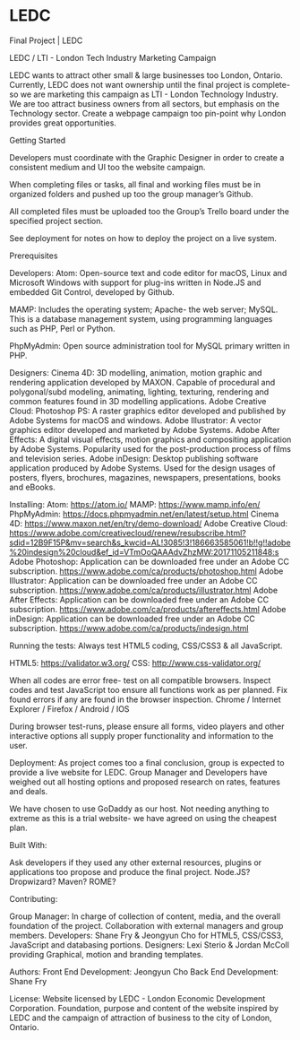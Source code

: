 # LEDC
Final Project | LEDC 

LEDC / LTI - London Tech Industry Marketing Campaign 

LEDC wants to attract other small & large businesses too London, Ontario. Currently, LEDC does not want ownership until the final project is complete- so we are marketing this campaign as LTI - London Technology Industry. We are too attract business owners from all sectors, but emphasis on the Technology sector. Create a webpage campaign too pin-point why London provides great opportunities. 


Getting Started

Developers must coordinate with the Graphic Designer in order to create a consistent medium and UI too the website campaign. 

When completing files or tasks, all final and working files must be in organized folders and pushed up too the group manager’s Github. 

All completed files must be uploaded too the Group’s Trello board under the specified project section. 

See deployment for notes on how to deploy the project on a live system. 


Prerequisites

Developers:
Atom: Open-source text and code editor for macOS, Linux and Microsoft Windows with support for plug-ins written in Node.JS and embedded Git Control, developed by Github.

MAMP: Includes the operating system; Apache- the web server; MySQL. This is a database management system, using programming languages such as PHP, Perl or Python. 

PhpMyAdmin: Open source administration tool for MySQL primary written in PHP. 

Designers: 
Cinema 4D: 3D modelling, animation, motion graphic and rendering application developed by MAXON. Capable of procedural and polygonal/subd modeling, animating, lighting, texturing, rendering and common features found in 3D modelling applications. 
Adobe Creative Cloud: 
Photoshop PS: A raster graphics editor developed and published by Adobe Systems for macOS and windows.
Adobe Illustrator: A vector graphics editor developed and marketed by Adobe Systems. 
Adobe After Effects: A digital visual effects, motion graphics and compositing application by Adobe Systems. Popularity used for the post-production process of films and television series. 
Adobe inDesign: Desktop publishing software application produced by Adobe Systems. Used for the design usages of posters, flyers, brochures, magazines, newspapers, presentations, books and eBooks. 


Installing: 
Atom: https://atom.io/
MAMP: https://www.mamp.info/en/
PhpMyAdmin: https://docs.phpmyadmin.net/en/latest/setup.html
Cinema 4D: https://www.maxon.net/en/try/demo-download/
Adobe Creative Cloud: https://www.adobe.com/creativecloud/renew/resubscribe.html?sdid=12B9F15P&mv=search&s_kwcid=AL!3085!3!186663585061!b!!g!!adobe%20indesign%20cloud&ef_id=VTmOoQAAAdvZhzMW:20171105211848:s
Adobe Photoshop: Application can be downloaded free under an Adobe CC subscription. https://www.adobe.com/ca/products/photoshop.html
Adobe Illustrator: Application can be downloaded free under an Adobe CC subscription. https://www.adobe.com/ca/products/illustrator.html
Adobe After Effects: Application can be downloaded free under an Adobe CC subscription. https://www.adobe.com/ca/products/aftereffects.html
Adobe inDesign: Application can be downloaded free under an Adobe CC subscription. https://www.adobe.com/ca/products/indesign.html

Running the tests: 
Always test HTML5 coding, CSS/CSS3 & all JavaScript. 

HTML5: https://validator.w3.org/
CSS: http://www.css-validator.org/

When all codes are error free- test on all compatible browsers. Inspect codes and test JavaScript too ensure all functions work as per planned. Fix found errors if any are found in the browser inspection. Chrome / Internet Explorer / Firefox / Android / IOS

During browser test-runs, please ensure all forms, video players and other interactive options all supply proper functionality and information to the user. 

Deployment: 
As project comes too a final conclusion, group is expected to provide a live website for LEDC. Group Manager and Developers have weighed out all hosting options and proposed research on rates, features and deals. 

We have chosen to use GoDaddy as our host. Not needing anything to extreme as this is a trial website- we have agreed on using the cheapest plan.  

Built With: 

Ask developers if they used any other external resources, plugins or applications too propose and produce the final project. 
Node.JS? Dropwizard? Maven? ROME? 

Contributing: 

Group Manager: In charge of collection of content, media, and the overall foundation of the project. Collaboration with external managers and group members. 
Developers: Shane Fry & Jeongyun Cho for HTML5, CSS/CSS3, JavaScript and databasing portions.
Designers: Lexi Sterio & Jordan McColl providing Graphical, motion and branding templates. 


Authors: 
Front End Development: Jeongyun Cho 
Back End Development: Shane Fry 

License: 
Website licensed by LEDC - London Economic Development Corporation. Foundation, purpose and content of the website inspired by LEDC and the campaign of attraction of business to the city of London, Ontario. 
